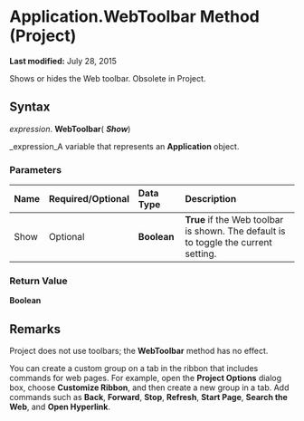 
# Application.WebToolbar Method (Project)

 **Last modified:** July 28, 2015

Shows or hides the Web toolbar. Obsolete in Project.

## Syntax

 _expression_. **WebToolbar**( **_Show_**)

 _expression_A variable that represents an  **Application** object.


### Parameters



|**Name**|**Required/Optional**|**Data Type**|**Description**|
|:-----|:-----|:-----|:-----|
|Show|Optional| **Boolean**| **True** if the Web toolbar is shown. The default is to toggle the current setting.|

### Return Value

 **Boolean**


## Remarks

Project does not use toolbars; the  **WebToolbar** method has no effect.

You can create a custom group on a tab in the ribbon that includes commands for web pages. For example, open the  **Project Options** dialog box, choose **Customize Ribbon**, and then create a new group in a tab. Add commands such as  **Back**,  **Forward**,  **Stop**,  **Refresh**,  **Start Page**,  **Search the Web**, and  **Open Hyperlink**.

